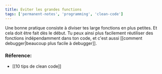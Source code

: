 ```yaml
---
title: Eviter les grandes functions
tags: ['permanent-notes', 'programming', 'clean-code']
---
```


Une bonne pratique consiste à diviser tes large fonctions en plus petites. Et cela doit être fait dès le début. Tu peux ainsi plus facilement réutiliser des fonctions indépendamment dans ton code, et c'est aussi [[comment debugger|beaucoup plus facile à debugger]].

### Réference:
- [[10 tips de clean code]]